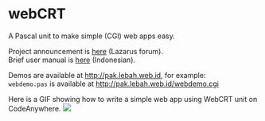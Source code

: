 # webCRT
A Pascal unit to make simple (CGI) web apps easy.

Project announcement is [here](http://forum.lazarus-ide.org/index.php?topic=33946) (Lazarus forum).  
Brief user manual is [here](https://github.com/pakLebah/webCRT/wiki/WebCRT-User-Manual-%5BID%5D) (Indonesian).

Demos are available at http://pak.lebah.web.id, for example:    
```webdemo.pas``` is available at http://pak.lebah.web.id/webdemo.cgi

Here is a GIF showing how to write a simple web app using WebCRT unit on CodeAnywhere.
![](https://github.com/pakLebah/webCRT/blob/master/webcrt_on_ca.gif)
